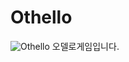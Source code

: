 # Othello
![Othello](https://github.com/bosornd/bangtal.python/blob/master/SantaRace/SantaRace.png)
오델로게임입니다.

